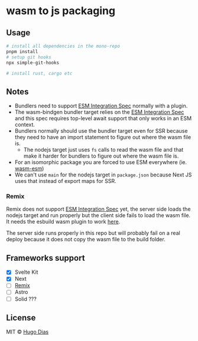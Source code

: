 # wasm to js packaging

## Usage

```bash
# install all dependencies in the mono-repo
pnpm install
# setup git hooks
npx simple-git-hooks

# install rust, cargo etc
```

## Notes

- Bundlers need to support [ESM Integration Spec] normally with a plugin.
- The wasm-bindgen bundler target relies on the [ESM Integration Spec] and this spec requires top-level await support that only works in an ESM context.
- Bundlers normally should use the bundler target even for SSR because they need to have an import statement to figure out where the wasm file is.
  - The nodejs target just uses `fs` calls to read the wasm file and that make it harder for bundlers to figure out where the wasm file is.
- For an isomorphic package you are forced to use ESM everywhere (ie. [wasm-esm](./packages/wasm-esm))
- We can't use `main` for the nodejs target in `package.json` because Next JS uses that instead of export maps for SSR.

### Remix

Remix does not support [ESM Integration Spec] yet, the server side loads the nodejs target and run properly but the client side fails to load the wasm file. It needs the esbuild wasm plugin to work [here](https://github.com/remix-run/remix/blob/main/packages/remix-dev/compiler/js/compiler.ts).

The server side runs properly in this repo but will probably fail on a real deploy because it does not copy the wasm file to the build folder.

## Frameworks support

- [x] Svelte Kit
- [x] Next
- [ ] [Remix](#remix)
- [ ] Astro
- [ ] Solid ???

## License

MIT © [Hugo Dias](http://hugodias.me)

[ESM Integration Spec]: https://github.com/WebAssembly/esm-integration
